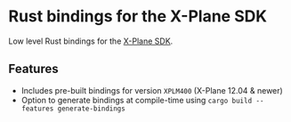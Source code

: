 # Rust bindings for the X-Plane SDK

Low level Rust bindings for the [X-Plane SDK](https://developer.x-plane.com/sdk).

## Features

* Includes pre-built bindings for version `XPLM400` (X-Plane 12.04 & newer)
* Option to generate bindings at compile-time using `cargo build --features generate-bindings`
